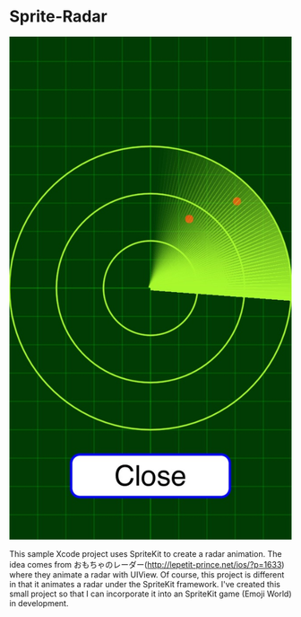 # Sprite-Radar
![](screenshots/spriteradar.jpg)

This sample Xcode project uses SpriteKit to create a radar animation.  The idea comes from おもちゃのレーダー(http://lepetit-prince.net/ios/?p=1633) where they animate a radar with UIView.  Of course, this project is different in that it animates a radar under the SpriteKit framework.  I've created this small project so that I can incorporate it into an SpriteKit game (Emoji World) in development.
